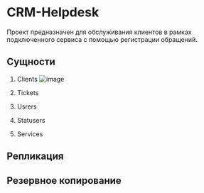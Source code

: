 # CRM-Helpdesk
Проект предназначен для обслуживания клиентов в рамках подключенного сервиса с помощью регистрации обращений.

## Сущности
1. Clients
![image](https://user-images.githubusercontent.com/49412112/174675992-37729a11-7ef1-44b5-930c-a64fbb23e1ef.png)

2. Tickets
3. Usrers
4. Statusers
5. Services 

## Репликация

## Резервное копирование
